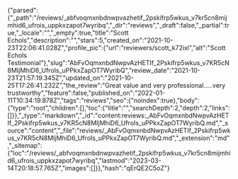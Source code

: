 {"parsed":{"_path":"/reviews/_abfvoqmxnbdnwpvazhetif_2pskifrp5wkus_v7kr5cn8mijmhid6_ufrois_uppkxzapot7wyribq","_dir":"reviews","_draft":false,"_partial":true,"_locale":"","_empty":true,"title":"Scott Echols","description":"","stars":5,"created_on":"2021-10-23T22:06:41.028Z","profile_pic":{"url":"reviewers/scott_k72ixl","alt":"Scott Echols Testimonial"},"slug":"AbFvOqmxnbdNwpvAzHETIf_2Pskifrp5wkus_v7KR5cN8MIjMhiD6_UfroIs_uPPkxZapOT7WyribQ","review_date":"2021-10-23T21:57:19.345Z","updated_on":"2021-10-25T17:26:41.232Z","the_review":"Great value and very professional.....very trustworthy","feature":false,"published_on":"2022-01-11T10:34:19.878Z","tags":"reviews","seo":{"noindex":true},"body":{"type":"root","children":[],"toc":{"title":"","searchDepth":2,"depth":2,"links":[]}},"_type":"markdown","_id":"content:reviews:_AbFvOqmxnbdNwpvAzHETIf_2Pskifrp5wkus_v7KR5cN8MIjMhiD6_UfroIs_uPPkxZapOT7WyribQ.md","_source":"content","_file":"reviews/_AbFvOqmxnbdNwpvAzHETIf_2Pskifrp5wkus_v7KR5cN8MIjMhiD6_UfroIs_uPPkxZapOT7WyribQ.md","_extension":"md","_sitemap":{"loc":"/reviews/_abfvoqmxnbdnwpvazhetif_2pskifrp5wkus_v7kr5cn8mijmhid6_ufrois_uppkxzapot7wyribq","lastmod":"2023-03-14T20:18:57.765Z","images":[]}},"hash":"qErQE2C5oZ"}
